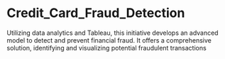 # Credit_Card_Fraud_Detection
Utilizing data analytics and Tableau, this initiative develops an advanced model to detect and prevent financial fraud. It offers a comprehensive solution, identifying and visualizing potential fraudulent transactions
